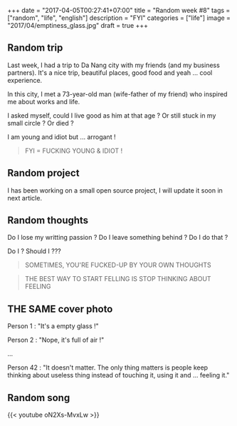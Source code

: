 +++
date = "2017-04-05T00:27:41+07:00"
title = "Random week #8"
tags = ["random", "life", "english"]
description = "FYI"
categories = ["life"]
image = "2017/04/emptiness_glass.jpg"
draft = true
+++

## Random trip

Last week, I had a trip to Da Nang city with my friends (and my business partners). It's a nice trip, beautiful places, good food and yeah ... cool experience.

In this city, I met a 73-year-old man (wife-father of my friend) who inspired me about works and life.

I asked myself, could I live good as him at that age ? Or still stuck in my small circle ? Or died ?

I am young and idiot but ... arrogant !

> FYI = FUCKING YOUNG & IDIOT !

## Random project

I has been working on a small open source project, I will update it soon in next article.

## Random thoughts

Do I lose my writting passion ? Do I leave something behind ? Do I do that ?

Do I ? Should I ???

> SOMETIMES, YOU'RE FUCKED-UP BY YOUR OWN THOUGHTS

> THE BEST WAY TO START FELLING IS STOP THINKING ABOUT FEELING

## THE SAME cover photo

Person 1 : "It's a empty glass !"

Person 2 : "Nope, it's full of air !"

...

Person 42 : "It doesn't matter. The only thing matters is people keep thinking about useless thing instead of touching it, using it and ... feeling it."

## Random song

{{< youtube oN2Xs-MvxLw >}}
